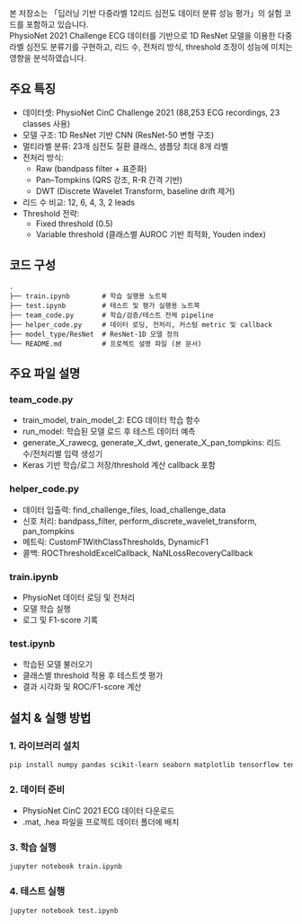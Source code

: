 
본 저장소는 「딥러닝 기반 다중라벨 12리드 심전도 데이터 분류 성능 평가」의 실험 코드를 포함하고 있습니다.  
PhysioNet 2021 Challenge ECG 데이터를 기반으로 1D ResNet 모델을 이용한 다중라벨 심전도 분류기를 구현하고, 리드 수, 전처리 방식, threshold 조정이 성능에 미치는 영향을 분석하였습니다.



## 주요 특징
- 데이터셋: PhysioNet CinC Challenge 2021 (88,253 ECG recordings, 23 classes 사용)  
- 모델 구조: 1D ResNet 기반 CNN (ResNet-50 변형 구조)  
- 멀티라벨 분류: 23개 심전도 질환 클래스, 샘플당 최대 8개 라벨  
- 전처리 방식:  
  - Raw (bandpass filter + 표준화)  
  - Pan–Tompkins (QRS 강조, R-R 간격 기반)  
  - DWT (Discrete Wavelet Transform, baseline drift 제거)  
- 리드 수 비교: 12, 6, 4, 3, 2 leads  
- Threshold 전략:  
  - Fixed threshold (0.5)  
  - Variable threshold (클래스별 AUROC 기반 최적화, Youden index)  




## 코드 구성

```
.
├── train.ipynb        # 학습 실행용 노트북
├── test.ipynb         # 테스트 및 평가 실행용 노트북
├── team_code.py       # 학습/검증/테스트 전체 pipeline
├── helper_code.py     # 데이터 로딩, 전처리, 커스텀 metric 및 callback
├── model_type/ResNet  # ResNet-1D 모델 정의
└── README.md          # 프로젝트 설명 파일 (본 문서)
```



## 주요 파일 설명

### team_code.py
- train_model, train_model_2: ECG 데이터 학습 함수
- run_model: 학습된 모델 로드 후 테스트 데이터 예측
- generate_X_rawecg, generate_X_dwt, generate_X_pan_tompkins: 리드 수/전처리별 입력 생성기
- Keras 기반 학습/로그 저장/threshold 계산 callback 포함

### helper_code.py
- 데이터 입출력: find_challenge_files, load_challenge_data
- 신호 처리: bandpass_filter, perform_discrete_wavelet_transform, pan_tompkins
- 메트릭: CustomF1WithClassThresholds, DynamicF1
- 콜백: ROCThresholdExcelCallback, NaNLossRecoveryCallback

### train.ipynb
- PhysioNet 데이터 로딩 및 전처리
- 모델 학습 실행
- 로그 및 F1-score 기록

### test.ipynb
- 학습된 모델 불러오기
- 클래스별 threshold 적용 후 테스트셋 평가
- 결과 시각화 및 ROC/F1-score 계산


## 설치 & 실행 방법

### 1. 라이브러리 설치
```bash
pip install numpy pandas scikit-learn seaborn matplotlib tensorflow tensorflow-addons scipy joblib tqdm pywt
```

### 2. 데이터 준비
- PhysioNet CinC 2021 ECG 데이터 다운로드  
- .mat, .hea 파일을 프로젝트 데이터 폴더에 배치

### 3. 학습 실행
```bash
jupyter notebook train.ipynb
```

### 4. 테스트 실행
```bash
jupyter notebook test.ipynb
```





